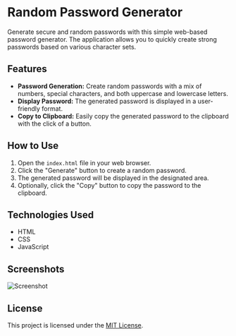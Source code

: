 # Random Password Generator

Generate secure and random passwords with this simple web-based password generator. The application allows you to quickly create strong passwords based on various character sets.

## Features

- **Password Generation:** Create random passwords with a mix of numbers, special characters, and both uppercase and lowercase letters.
- **Display Password:** The generated password is displayed in a user-friendly format.
- **Copy to Clipboard:** Easily copy the generated password to the clipboard with the click of a button.

## How to Use

1. Open the `index.html` file in your web browser.
2. Click the "Generate" button to create a random password.
3. The generated password will be displayed in the designated area.
4. Optionally, click the "Copy" button to copy the password to the clipboard.

## Technologies Used

- HTML
- CSS
- JavaScript

## Screenshots

![Screenshot](/screenshots/screenshot.png)

## License

This project is licensed under the [MIT License](LICENSE).

